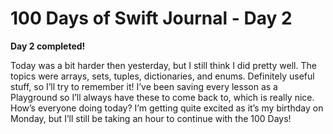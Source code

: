 # 100 Days of Swift Journal - Day 2

**Day 2 completed!**

Today was a bit harder then yesterday, but I still think I did pretty well. The topics were arrays, sets, tuples, dictionaries, and enums. Definitely useful stuff, so I’ll try to remember it! I’ve been saving every lesson as a Playground so I’ll always have these to come back to, which is really nice. 
How’s everyone doing today? I’m getting quite excited as it’s my birthday on Monday, but I’ll still be taking an hour to continue with the 100 Days!

